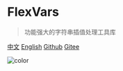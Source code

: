 <!-- ![logo](_media/icon.svg) -->

# FlexVars

>功能强大的字符串插值处理工具库

[中文](./cn/) 
[English](./en/guide) 
[Github](https://github.com/zhangfisher/flexvars)
[Gitee](https://gitee.com/zhangfisher/flexvars)




![color](#f0f0f0)